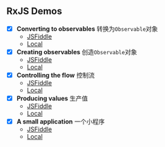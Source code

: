 ## RxJS Demos

+ [x] **Converting to observables** 转换为`Observable`对象
    - [JSFiddle](https://jsfiddle.net/dreamapple/cavtxk6f/)
    - [Local](local/browser/converting-to-observables.html)
+ [x] **Creating observables** 创造`Observable`对象   
    - [JSFiddle](https://jsfiddle.net/dreamapple/e3bq06d6/)
    - [Local](local/browser/creating-observables.html)
+ [x]  **Controlling the flow** 控制流
    - [JSFiddle](https://jsfiddle.net/dreamapple/66n6wkts/)
    - [Local](local/browser/controlling-the-flow.html)
+ [x] **Producing values** 生产值
    - [JSFiddle](https://jsfiddle.net/dreamapple/9vvLu7de/)
    - [Local](local/browser/producing-values.html)
+ [x] **A small application** 一个小程序
    - [JSFiddle](https://jsfiddle.net/dreamapple/4esdz8r4/)
    - [Local](local/browser/a-small-application.html)